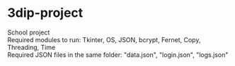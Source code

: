 # 3dip-project
School project<br/>
Required modules to run: Tkinter, OS, JSON, bcrypt, Fernet, Copy, Threading, Time<br/>
Required JSON files in the same folder: "data.json", "login.json", "logs.json"
